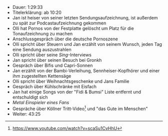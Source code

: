 - Dauer: 1:29:33 
- Titelerklärung: ab 10:20
- Jan ist heiser von seiner letzten Sendungsaufzeichnung, ist außerdem zu spät zur Podcastaufzeichnung gekommen
- Olli hat Pornos von der Festplatte gelöscht um Platz für die Tonaufzeichnung zu machen
- Anschlussgespräch über die deutsche Pornoszene
- Olli spricht über Steuern und Jan erzählt von seinem Wunsch, jeden Tag eine Sendung auszustrahlen
- Olli spricht über seine *Sing*-Interviews
- Jan spricht über seinen Besuch bei Gronkh
- Gespräch über Bifis und Capri-Sonnen
- Jan erzählt von der Bambi-Verleihung, Sennheiser-Kopfhörer und einer ihm zugestellten Kettensäge
- Olli spricht über Weihnachtsgeschenke und Jans Familie
- Gespräch über Kühlschränke mit Eisfach
- Jan hat einige Songs von der "Fidi & Bumsi" Liste entfernt und entschuldigt sich
- *Metal Einspieler eines Fans*
- Gespräche über Köllner Tritt-Video[^1] und "das Gute im Menschen"
- Weiter: 43:25

[^1]: https://www.youtube.com/watch?v=scaSu1CvHhU
